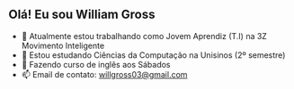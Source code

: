 ## Olá! Eu sou William Gross

- 🔭 Atualmente estou trabalhando como Jovem Aprendiz (T.I) na 3Z Movimento Inteligente
- 🌱 Estou estudando Ciências da Computação na Unisinos (2º semestre)
- 📖 Fazendo curso de inglês aos Sábados
- 📫 Email de contato: willgross03@gmail.com


